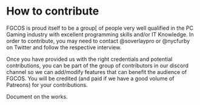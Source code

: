 # How to contribute

FGCOS is proud itself to be a group[ of people very well qualified in the PC Gaming industry with excellent programming skills and/or IT Knowledge. In order to contribute, you may need to contact @soverlaypro or @nycfurby on Twitter and follow the respective interview.

Once you have provided us with the right credentials and potential contributions, you can be part of the group of contributors in our discord channel so we can add/modify features that can benefit the audience of FGCOS. You will be credited (and paid if we have a good volume of Patreons) for your contributions.

Document on the works.

